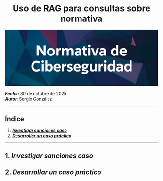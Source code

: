 <h1 align="center">Uso de RAG para consultas sobre normativa</h1>

![Imagen Presentación](https://github.com/sgonnor2803/25-26-Ciberseguridad-SGN/blob/master/NC/images/bannerPortada.jpg)

***Fecha:*** 30 de octubre de 2025
<br>***Autor***: Sergio González

---

## Índice

1. ***[Investigar sanciones caso](https://github.com/sgonnor2803/25-26-Ciberseguridad-SGN/blob/master/NC/UsoRAGNormativa.md#1-investigar-sanciones-caso)***
2. ***[Desarrollar un caso práctico](https://github.com/sgonnor2803/25-26-Ciberseguridad-SGN/blob/master/NC/UsoRAGNormativa.md#2-desarrollar-un-caso-pr%C3%A1ctico)***

---

## 1. ***Investigar sanciones caso***



## 2. ***Desarrollar un caso práctico***

